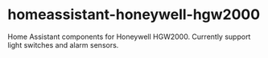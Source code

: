 # homeassistant-honeywell-hgw2000
Home Assistant components for Honeywell HGW2000. Currently support light switches and alarm sensors.
